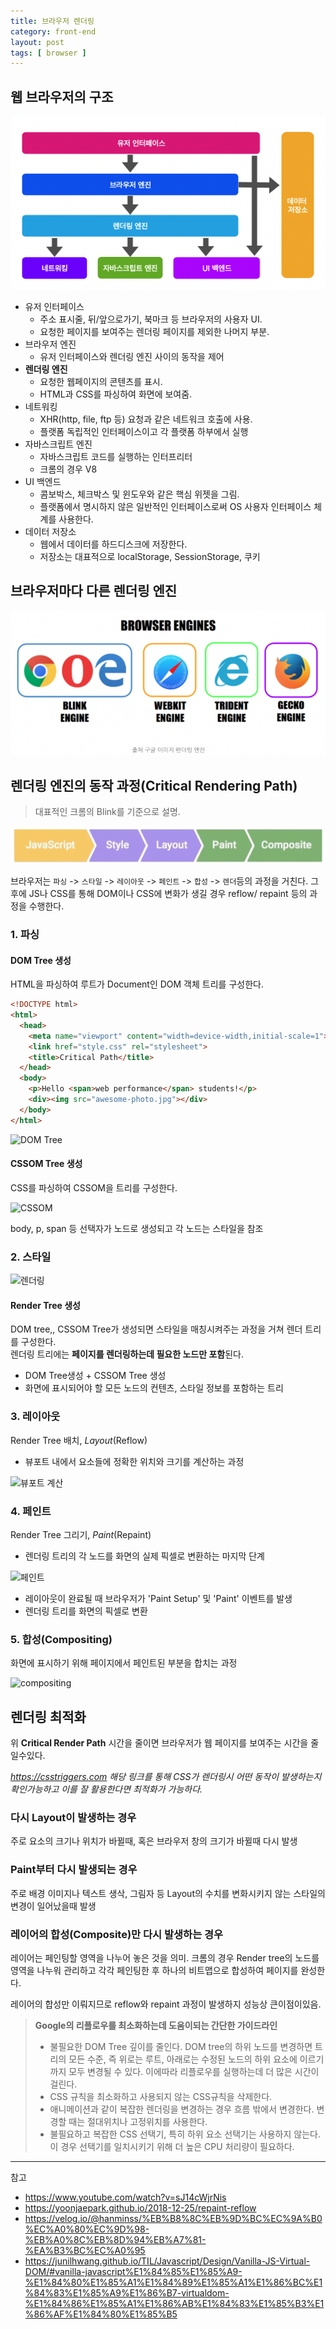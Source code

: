 ```yaml
---
title: 브라우저 렌더링
category: front-end
layout: post
tags: [ browser ]
---
```


## 웹 브라우저의 구조

![브라우저 구조](./images/browser-structure.png)

- 유저 인터페이스
  - 주소 표시줄, 뒤/앞으로가기, 북마크 등 브라우저의 사용자 UI.
  - 요청한 페이지를 보여주는 렌더링 페이지를 제외한 나머지 부분.
- 브라우저 엔진
  - 유저 인터페이스와 렌더링 엔진 사이의 동작을 제어
- **렌더링 엔진**
  - 요청한 웹페이지의 콘텐츠를 표시.
  - HTML과 CSS를 파싱하여 화면에 보여줌.
- 네트워킹
  - XHR(http, file, ftp 등) 요청과 같은 네트워크 호출에 사용.
  - 플랫폼 독립적인 인터페이스이고 각 플랫폼 하부에서 실행
- 자바스크립트 엔진
  - 자바스크립트 코드를 실행하는 인터프리터
  - 크롬의 경우 V8
- UI 백엔드
  - 콤보박스, 체크박스 및 윈도우와 같은 핵심 위젯을 그림.
  - 플랫폼에서 명시하지 않은 일반적인 인터페이스로써 OS 사용자 인터페이스 체계를 사용한다.
- 데이터 저장소
  - 웹에서 데이터를 하드디스크에 저장한다.
  - 저장소는 대표적으로 localStorage, SessionStorage, 쿠키

## 브라우저마다 다른 렌더링 엔진

![브라우저 엔진](./images/browser-engine.png)

## 렌더링 엔진의 동작 과정(Critical Rendering Path)

> 대표적인 크롬의 Blink를 기준으로 설명.

![렌더링 과정](./images/rendering-process.png)

브라우저는 `파싱` ->  `스타일` -> `레이아웃` -> `페인트` -> `합성` -> `렌더`등의 과정을 거친다. 그 후에 JS나 CSS를 통해 DOM이나 CSS에 변화가 생길 경우 reflow/ repaint 등의 과정을 수행한다.

### 1. 파싱

#### DOM Tree 생성

HTML을 파싱하여 루트가 Document인 DOM 객체 트리를 구성한다.

```html
<!DOCTYPE html>
<html>
  <head>
    <meta name="viewport" content="width=device-width,initial-scale=1">
    <link href="style.css" rel="stylesheet">
    <title>Critical Path</title>
  </head>
  <body>
    <p>Hello <span>web performance</span> students!</p>
    <div><img src="awesome-photo.jpg"></div>
  </body>
</html>
```

![DOM Tree](https://junilhwang.github.io/TIL/assets/2.37c33d86.png)

#### CSSOM Tree 생성

CSS를 파싱하여 CSSOM을 트리를 구성한다.

![CSSOM](https://junilhwang.github.io/TIL/assets/3.ddd4c242.png)

body, p, span 등 선택자가 노드로 생성되고 각 노드는 스타일을 참조

### 2. 스타일

![렌더링](https://junilhwang.github.io/TIL/assets/4.709c7142.png)
#### Render Tree 생성

DOM tree,, CSSOM Tree가 생성되면 스타일을 매칭시켜주는 과정을 거쳐 렌더 트리를 구성한다.  
렌더링 트리에는 **페이지를 렌더링하는데 필요한 노드만 포함**된다.

- DOM Tree생성 + CSSOM Tree 생성
- 화면에 표시되어야 할 모든 노드의 컨텐츠, 스타일 정보를 포함하는 트리

### 3. 레이아웃

Render Tree 배치, _Layout_(Reflow)

- 뷰포트 내에서 요소들에 정확한 위치와 크기를 계산하는 과정

![뷰포트 계산](https://junilhwang.github.io/TIL/assets/5.4111cc90.png)

### 4. 페인트

Render Tree 그리기, _Paint_(Repaint)

- 렌더링 트리의 각 노드를 화면의 실제 픽셀로 변환하는 마지막 단계

![페인트](https://junilhwang.github.io/TIL/assets/6.7e200a01.png)

- 레이아웃이 완료될 때 브라우저가 'Paint Setup' 및 'Paint' 이벤트를 발생
- 렌더링 트리를 화면의 픽셀로 변환

### 5. 합성(Compositing)

화면에 표시하기 위해 페이지에서 페인트된 부분을 합치는 과정

![compositing](https://junilhwang.github.io/TIL/assets/7.fff4c50d.png)

## 렌더링 최적화

위 **Critical Render Path** 시간을 줄이면 브라우저가 웹 페이지를 보여주는 시간을 줄일수있다.

_<https://csstriggers.com> 해당 링크를 통해 CSS가 렌더링시 어떤 동작이 발생하는지 확인가능하고 이를 잘 활용한다면 최적화가 가능하다._

### 다시 Layout이 발생하는 경우

주로 요소의 크기나 위치가 바뀔때, 혹은 브라우저 창의 크기가 바뀔때 다시 발생

### Paint부터 다시 발생되는 경우

주로 배경 이미지나 텍스트 생삭, 그림자 등 Layout의 수치를 변화시키지 않는 스타일의 변경이 일어났을때 발생

### 레이어의 합성(Composite)만 다시 발생하는 경우

레이어는 페인팅할 영역을 나누어 놓은 것을 의미. 크롬의 경우 Render tree의 노드를 영역을 나누워 관리하고 각각 페인팅한 후 하나의 비트맵으로 합성하여 페이지를 완성한다.

레이어의 합성만 이뤄지므로 reflow와 repaint 과정이 발생하지 성능상 큰이점이있음.

> **Google의 리플로우를 최소화하는데 도움이되는 간단한 가이드라인**
>
> - 불필요한 DOM Tree 깊이를 줄인다. DOM tree의 하위 노드를 변경하면 트리의 모든 수준, 즉 위로는 루트, 아래로는 수정된 노드의 하위 요소에 이르기까지 모두 변경될 수 있다. 이에따라 리플로우를 실행하는데 더 많은 시간이 걸린다.
> - CSS 규칙을 최소화하고 사용되지 않는 CSS규칙을 삭제한다.
> - 애니메이션과 같이 복잡한 렌더링을 변경하는 경우 흐름 밖에서 변경한다. 변경할 때는 절대위치나 고정위치를 사용한다.
> - 불필요하고 복잡한 CSS 선택기, 특히 하위 요소 선택기는 사용하지 않는다. 이 경우 선택기를 일치시키기 위해 더 높은 CPU 처리량이 필요하다.

---

참고

- <https://www.youtube.com/watch?v=sJ14cWjrNis>  
- <https://yoonjaepark.github.io/2018-12-25/repaint-reflow>
- <https://velog.io/@hanminss/%EB%B8%8C%EB%9D%BC%EC%9A%B0%EC%A0%80%EC%9D%98-%EB%A0%8C%EB%8D%94%EB%A7%81-%EA%B3%BC%EC%A0%95>
- <https://junilhwang.github.io/TIL/Javascript/Design/Vanilla-JS-Virtual-DOM/#vanilla-javascript%E1%84%85%E1%85%A9-%E1%84%80%E1%85%A1%E1%84%89%E1%85%A1%E1%86%BC%E1%84%83%E1%85%A9%E1%86%B7-virtualdom-%E1%84%86%E1%85%A1%E1%86%AB%E1%84%83%E1%85%B3%E1%86%AF%E1%84%80%E1%85%B5>